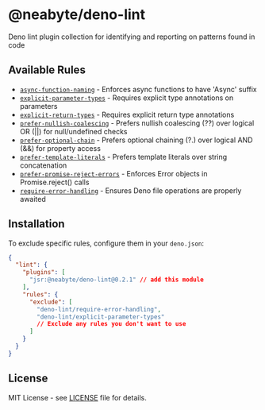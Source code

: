# @neabyte/deno-lint

Deno lint plugin collection for identifying and reporting on patterns found in code

## Available Rules

- [`async-function-naming`](./examples/async-function-naming.md) - Enforces async functions to have 'Async' suffix
- [`explicit-parameter-types`](./examples/explicit-parameter-types.md) - Requires explicit type annotations on parameters
- [`explicit-return-types`](./examples/explicit-return-types.md) - Requires explicit return type annotations
- [`prefer-nullish-coalescing`](./examples/prefer-nullish-coalescing.md) - Prefers nullish coalescing (??) over logical OR (||) for null/undefined checks
- [`prefer-optional-chain`](./examples/prefer-optional-chain.md) - Prefers optional chaining (?.) over logical AND (&&) for property access
- [`prefer-template-literals`](./examples/prefer-template-literals.md) - Prefers template literals over string concatenation
- [`prefer-promise-reject-errors`](./examples/prefer-promise-reject-errors.md) - Enforces Error objects in Promise.reject() calls
- [`require-error-handling`](./examples/require-error-handling.md) - Ensures Deno file operations are properly awaited

## Installation

To exclude specific rules, configure them in your `deno.json`:

```json
{
  "lint": {
    "plugins": [
      "jsr:@neabyte/deno-lint@0.2.1" // add this module
    ],
    "rules": {
      "exclude": [
        "deno-lint/require-error-handling",
        "deno-lint/explicit-parameter-types"
        // Exclude any rules you don't want to use
      ]
    }
  }
}
```

## License

MIT License - see [LICENSE](LICENSE) file for details.
